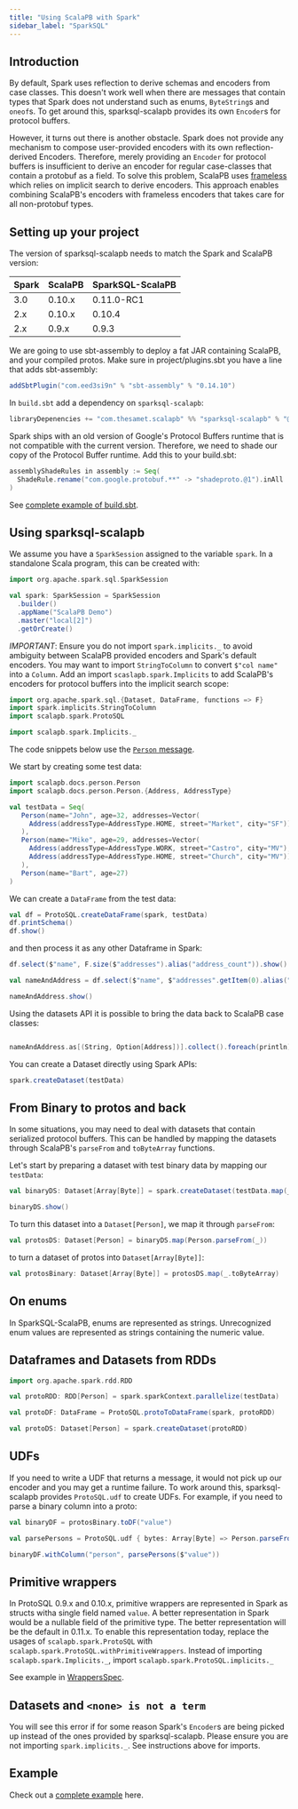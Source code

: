 ```yaml
---
title: "Using ScalaPB with Spark"
sidebar_label: "SparkSQL"
---
```


## Introduction

By default, Spark uses reflection to derive schemas and encoders from case
classes. This doesn't work well when there are messages that contain types that
Spark does not understand such as enums, `ByteString`s and `oneof`s. To get around this, sparksql-scalapb provides its own `Encoder`s for protocol buffers.

However, it turns out there is another obstacle. Spark does not provide any mechanism to compose user-provided encoders with its own reflection-derived Encoders. Therefore, merely providing an `Encoder` for protocol buffers is insufficient to derive an encoder for regular case-classes that contain a protobuf as a field. To solve this problem, ScalaPB uses [frameless](https://github.com/typelevel/frameless) which relies on implicit search to derive encoders. This approach enables combining ScalaPB's encoders with frameless encoders that takes care for all non-protobuf types.

## Setting up your project

The version of sparksql-scalapb needs to match the Spark and
ScalaPB version:

|Spark | ScalaPB   | SparkSQL-ScalaPB|
| ---- | --------- |-----------------|
|3.0   | 0.10.x    | 0.11.0-RC1      |
|2.x   | 0.10.x    | 0.10.4          |
|2.x   | 0.9.x     | 0.9.3           |


We are going to use sbt-assembly to deploy a fat JAR containing ScalaPB, and
your compiled protos.  Make sure in project/plugins.sbt you have a line
that adds sbt-assembly:

```scala
addSbtPlugin("com.eed3si9n" % "sbt-assembly" % "0.14.10")
```

In `build.sbt` add a dependency on `sparksql-scalapb`:

```scala
libraryDepenencies += "com.thesamet.scalapb" %% "sparksql-scalapb" % "@sparksql_scalapb@"
```

Spark ships with an old version of Google's Protocol Buffers runtime that is not compatible with
the current version. Therefore, we need to shade our copy of the Protocol Buffer runtime.
Add this to your build.sbt:

```scala
assemblyShadeRules in assembly := Seq(
  ShadeRule.rename("com.google.protobuf.**" -> "shadeproto.@1").inAll
)
```

See [complete example of build.sbt](https://github.com/thesamet/sparksql-scalapb-test/blob/master/build.sbt).

## Using sparksql-scalapb

We assume you have a `SparkSession` assigned to the variable `spark`. In a standalone Scala program, this can be created with:

```scala mdoc
import org.apache.spark.sql.SparkSession

val spark: SparkSession = SparkSession
  .builder()
  .appName("ScalaPB Demo")
  .master("local[2]")
  .getOrCreate()
```

*IMPORTANT*: Ensure you do not import `spark.implicits._` to avoid ambiguity between ScalaPB provided encoders and Spark's default encoders. You may want to import `StringToColumn` to convert `$"col name"` into a `Column`. Add an import `scaslapb.spark.Implicits` to add ScalaPB's encoders for protocol buffers into the implicit search scope:

```scala mdoc
import org.apache.spark.sql.{Dataset, DataFrame, functions => F}
import spark.implicits.StringToColumn
import scalapb.spark.ProtoSQL

import scalapb.spark.Implicits._
```

The code snippets below use the [`Person` message](https://github.com/scalapb/ScalaPB/blob/master/docs/src/main/protobuf/person.proto).

We start by creating some test data:
```scala mdoc:silent
import scalapb.docs.person.Person
import scalapb.docs.person.Person.{Address, AddressType}

val testData = Seq(
   Person(name="John", age=32, addresses=Vector(
     Address(addressType=AddressType.HOME, street="Market", city="SF"))
   ),
   Person(name="Mike", age=29, addresses=Vector(
     Address(addressType=AddressType.WORK, street="Castro", city="MV"),
     Address(addressType=AddressType.HOME, street="Church", city="MV"))
   ),
   Person(name="Bart", age=27)
)
```

We can create a `DataFrame` from the test data:
```scala mdoc
val df = ProtoSQL.createDataFrame(spark, testData)
df.printSchema()
df.show()
```

and then process it as any other Dataframe in Spark:

```scala mdoc
df.select($"name", F.size($"addresses").alias("address_count")).show()

val nameAndAddress = df.select($"name", $"addresses".getItem(0).alias("firstAddress"))

nameAndAddress.show()
```

Using the datasets API it is possible to bring the data back to ScalaPB case classes:
```scala mdoc

nameAndAddress.as[(String, Option[Address])].collect().foreach(println)
```

You can create a Dataset directly using Spark APIs:
```scala mdoc
spark.createDataset(testData)
```

## From Binary to protos and back

In some situations, you may need to deal with datasets that contain serialized protocol buffers. This can be handled by mapping the datasets through ScalaPB's `parseFrom` and `toByteArray` functions.

Let's start by preparing a dataset with test binary data by mapping our `testData`:

```scala mdoc
val binaryDS: Dataset[Array[Byte]] = spark.createDataset(testData.map(_.toByteArray))

binaryDS.show()
```

To turn this dataset into a `Dataset[Person]`, we map it through `parseFrom`:

```scala mdoc
val protosDS: Dataset[Person] = binaryDS.map(Person.parseFrom(_))
```

to turn a dataset of protos into `Dataset[Array[Byte]]`:
```scala mdoc
val protosBinary: Dataset[Array[Byte]] = protosDS.map(_.toByteArray)
```

## On enums

In SparkSQL-ScalaPB, enums are represented as strings. Unrecognized enum values are represented as strings containing the numeric value.

## Dataframes and Datasets from RDDs

```scala
import org.apache.spark.rdd.RDD

val protoRDD: RDD[Person] = spark.sparkContext.parallelize(testData)

val protoDF: DataFrame = ProtoSQL.protoToDataFrame(spark, protoRDD)

val protoDS: Dataset[Person] = spark.createDataset(protoRDD)
```

## UDFs

If you need to write a UDF that returns a message, it would not pick up our encoder and you may get a runtime failure.  To work around this, sparksql-scalapb provides `ProtoSQL.udf` to create UDFs. For example, if you need to parse a binary column into a proto:

```scala mdoc
val binaryDF = protosBinary.toDF("value")

val parsePersons = ProtoSQL.udf { bytes: Array[Byte] => Person.parseFrom(bytes) }

binaryDF.withColumn("person", parsePersons($"value"))
```

## Primitive wrappers

In ProtoSQL 0.9.x and 0.10.x, primitive wrappers are represented in Spark as structs
witha single field named `value`. A better representation in Spark would be a
nullable field of the primitive type. The better representation will be the
default in 0.11.x. To enable this representation today, replace the usages of
`scalapb.spark.ProtoSQL` with `scalapb.spark.ProtoSQL.withPrimitiveWrappers`.
Instead of importing `scalapb.spark.Implicits._`, import
`scalapb.spark.ProtoSQL.implicits._`

See example in [WrappersSpec](https://github.com/scalapb/sparksql-scalapb/blob/80f3162b69313d57f95d3dcbfee865809873567a/sparksql-scalapb/src/test/scala/WrappersSpec.scala#L42-L59).

## Datasets and `<none> is not a term`

You will see this error if for some reason Spark's `Encoder`s are being picked up
instead of the ones provided by sparksql-scalapb. Please ensure you are not importing `spark.implicits._`. See instructions above for imports.

## Example

Check out a [complete example](https://github.com/thesamet/sparksql-scalapb-test) here.
